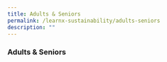 ```yaml
---
title: Adults & Seniors
permalink: /learnx-sustainability/adults-seniors
description: ""
---
```

### **Adults & Seniors**